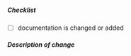 <!--
Thank you for submitting a pull request to push2cloud. Before you submit, please
review below requirements and walk through the checklist. You can 'tick'
a box by using the letter "x": [x].

Finally, read through our contributors guide and make adjustments as necessary:
https://github.com/push2cloud/push2cloud/blob/master/CONTRIBUTING.md
-->

##### Checklist

<!-- remove lines that do not apply to you -->

- [ ] documentation is changed or added


##### Description of change

<!-- provide a description of the change below this comment -->
